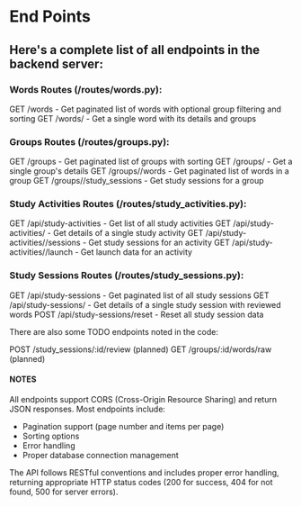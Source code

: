 # End Points

## Here's a complete list of all endpoints in the backend server:

### Words Routes (/routes/words.py):
GET /words - Get paginated list of words with optional group filtering and sorting
GET /words/<id> - Get a single word with its details and groups

### Groups Routes (/routes/groups.py):
GET /groups - Get paginated list of groups with sorting
GET /groups/<id> - Get a single group's details
GET /groups/<id>/words - Get paginated list of words in a group
GET /groups/<id>/study_sessions - Get study sessions for a group

### Study Activities Routes (/routes/study_activities.py):
GET /api/study-activities - Get list of all study activities
GET /api/study-activities/<id> - Get details of a single study activity
GET /api/study-activities/<id>/sessions - Get study sessions for an activity
GET /api/study-activities/<id>/launch - Get launch data for an activity


### Study Sessions Routes (/routes/study_sessions.py):
GET /api/study-sessions - Get paginated list of all study sessions
GET /api/study-sessions/<id> - Get details of a single study session with reviewed words
POST /api/study-sessions/reset - Reset all study session data


There are also some TODO endpoints noted in the code:

POST /study_sessions/:id/review (planned)
GET /groups/:id/words/raw (planned)



#### NOTES 
All endpoints support CORS (Cross-Origin Resource Sharing) and return JSON responses. Most endpoints include:
- Pagination support (page number and items per page)
- Sorting options
- Error handling
- Proper database connection management

The API follows RESTful conventions and includes proper error handling, returning appropriate HTTP status codes (200 for success, 404 for not found, 500 for server errors).